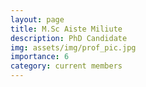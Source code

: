 ```yaml
---
layout: page
title: M.Sc Aiste Miliute
description: PhD Candidate
img: assets/img/prof_pic.jpg
importance: 6
category: current members
---
```

